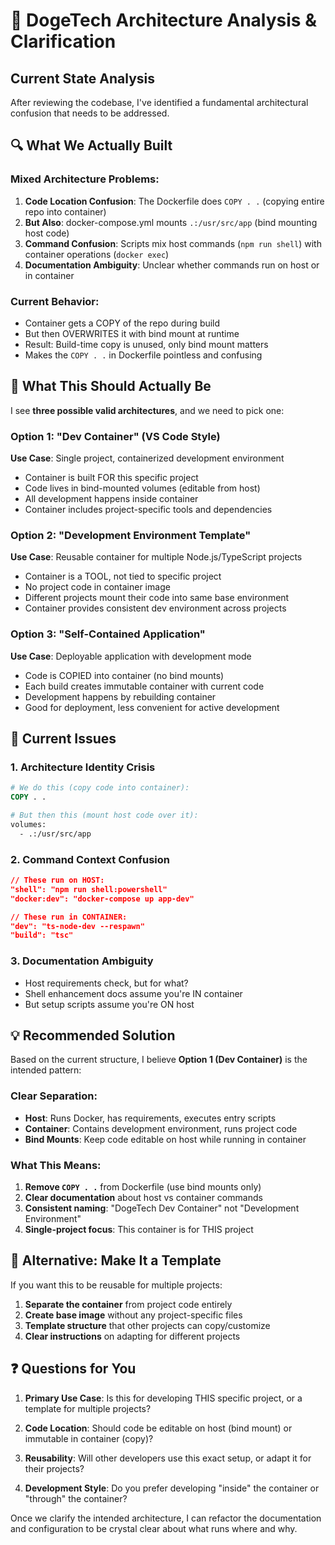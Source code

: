 # 🤔 DogeTech Architecture Analysis & Clarification

## Current State Analysis

After reviewing the codebase, I've identified a fundamental architectural confusion that needs to be addressed.

## 🔍 What We Actually Built

### Mixed Architecture Problems:
1. **Code Location Confusion**: The Dockerfile does `COPY . .` (copying entire repo into container)
2. **But Also**: docker-compose.yml mounts `.:/usr/src/app` (bind mounting host code)
3. **Command Confusion**: Scripts mix host commands (`npm run shell`) with container operations (`docker exec`)
4. **Documentation Ambiguity**: Unclear whether commands run on host or in container

### Current Behavior:
- Container gets a COPY of the repo during build
- But then OVERWRITES it with bind mount at runtime
- Result: Build-time copy is unused, only bind mount matters
- Makes the `COPY . .` in Dockerfile pointless and confusing

## 🎯 What This Should Actually Be

I see **three possible valid architectures**, and we need to pick one:

### Option 1: "Dev Container" (VS Code Style)
**Use Case**: Single project, containerized development environment
- Container is built FOR this specific project
- Code lives in bind-mounted volumes (editable from host)
- All development happens inside container
- Container includes project-specific tools and dependencies

### Option 2: "Development Environment Template"  
**Use Case**: Reusable container for multiple Node.js/TypeScript projects
- Container is a TOOL, not tied to specific project
- No project code in container image
- Different projects mount their code into same base environment
- Container provides consistent dev environment across projects

### Option 3: "Self-Contained Application"
**Use Case**: Deployable application with development mode
- Code is COPIED into container (no bind mounts)
- Each build creates immutable container with current code
- Development happens by rebuilding container
- Good for deployment, less convenient for active development

## 🤨 Current Issues

### 1. Architecture Identity Crisis
```dockerfile
# We do this (copy code into container):
COPY . .

# But then this (mount host code over it):
volumes:
  - .:/usr/src/app
```

### 2. Command Context Confusion
```json
// These run on HOST:
"shell": "npm run shell:powershell"
"docker:dev": "docker-compose up app-dev"

// These run in CONTAINER:
"dev": "ts-node-dev --respawn"
"build": "tsc"
```

### 3. Documentation Ambiguity
- Host requirements check, but for what?
- Shell enhancement docs assume you're IN container
- But setup scripts assume you're ON host

## 💡 Recommended Solution

Based on the current structure, I believe **Option 1 (Dev Container)** is the intended pattern:

### Clear Separation:
- **Host**: Runs Docker, has requirements, executes entry scripts
- **Container**: Contains development environment, runs project code
- **Bind Mounts**: Keep code editable on host while running in container

### What This Means:
1. **Remove `COPY . .`** from Dockerfile (use bind mounts only)
2. **Clear documentation** about host vs container commands  
3. **Consistent naming**: "DogeTech Dev Container" not "Development Environment"
4. **Single-project focus**: This container is for THIS project

## 🚀 Alternative: Make It a Template

If you want this to be reusable for multiple projects:

1. **Separate the container** from project code entirely
2. **Create base image** without any project-specific files
3. **Template structure** that other projects can copy/customize
4. **Clear instructions** on adapting for different projects

## ❓ Questions for You

1. **Primary Use Case**: Is this for developing THIS specific project, or a template for multiple projects?

2. **Code Location**: Should code be editable on host (bind mount) or immutable in container (copy)?

3. **Reusability**: Will other developers use this exact setup, or adapt it for their projects?

4. **Development Style**: Do you prefer developing "inside" the container or "through" the container?

Once we clarify the intended architecture, I can refactor the documentation and configuration to be crystal clear about what runs where and why.